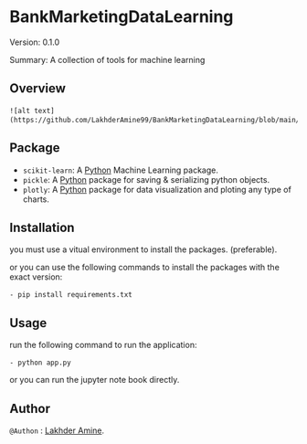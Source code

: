 # BankMarketingDataLearning

Version: 0.1.0

Summary: A collection of tools for machine learning

## Overview

    ![alt text](https://github.com/LakhderAmine99/BankMarketingDataLearning/blob/main/architecture/structure.jpg)

## Package

- `scikit-learn`: A [Python](#Python) Machine Learning package.
- `pickle`: A [Python](#Python) package for saving & serializing python objects.
- `plotly`: A [Python](#Python) package for data visualization and ploting any type of charts.

## Installation

you must use a vitual environment to install the packages. (preferable).

or you can use the following commands to install the packages with the exact version:

    - pip install requirements.txt

## Usage

run the following command to run the application:

    - python app.py

or you can run the jupyter note book directly.

## Author

`@Authon` : [Lakhder Amine](#Author).
